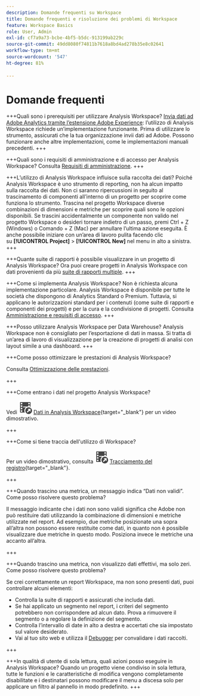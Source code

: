 ```yaml
---
description: Domande frequenti su Workspace
title: Domande frequenti e risoluzione dei problemi di Workspace
feature: Workspace Basics
role: User, Admin
exl-id: cf7a9a73-bcbe-4bf5-b5dc-913199ab229c
source-git-commit: 49dd8080f74811b7618a8bd4ad278b35e8c02641
workflow-type: tm+mt
source-wordcount: '547'
ht-degree: 81%

---
```


# Domande frequenti

+++Quali sono i prerequisiti per utilizzare Analysis Workspace?
[Invia dati ad Adobe Analytics tramite l’estensione Adobe Experience](/help/implement/launch/validate-publish-prod.md): l’utilizzo di Analysis Workspace richiede un’implementazione funzionante. Prima di utilizzare lo strumento, assicurati che la tua organizzazione invii dati ad Adobe. Possono funzionare anche altre implementazioni, come le implementazioni manuali precedenti.
+++

+++Quali sono i requisiti di amministrazione e di accesso per Analysis Workspace?
Consulta [Requisiti di amministrazione](/help/analyze/analysis-workspace/workspace-faq/frequently-asked-questions-analysis-workspace.md).
+++

+++L’utilizzo di Analysis Workspace influisce sulla raccolta dei dati?
Poiché Analysis Workspace è uno strumento di reporting, non ha alcun impatto sulla raccolta dei dati. Non ci saranno ripercussioni in seguito al trascinamento di componenti all’interno di un progetto per scoprire come funziona lo strumento. Trascina nel progetto Workspace diverse combinazioni di dimensioni e metriche per scoprire quali sono le opzioni disponibili. Se trascini accidentalmente un componente non valido nel progetto Workspace o desideri tornare indietro di un passo, premi Ctrl + Z (Windows) o Comando + Z (Mac) per annullare l’ultima azione eseguita. È anche possibile iniziare con un’area di lavoro pulita facendo clic su **[!UICONTROL Project]** > **[!UICONTROL New]** nel menu in alto a sinistra.
+++

+++Quante suite di rapporti è possibile visualizzare in un progetto di Analysis Workspace?
Ora puoi creare progetti in Analysis Workspace con dati provenienti da più [suite di rapporti multiple](https://experienceleague.adobe.com/docs/analytics/analyze/analysis-workspace/build-workspace-project/multiple-report-suites.html?lang=it).
+++

+++Come si implementa Analysis Workspace?
Non è richiesta alcuna implementazione particolare. Analysis Workspace è disponibile per tutte le società che dispongono di Analytics Standard o Premium. Tuttavia, si applicano le autorizzazioni standard per i contenuti (come suite di rapporti e componenti dei progetti) e per la cura e la condivisione di progetti. Consulta [Amministrazione e requisiti di accesso](/help/analyze/analysis-workspace/workspace-faq/frequently-asked-questions-analysis-workspace.md).
+++

+++Posso utilizzare Analysis Workspace per Data Warehouse?
Analysis Workspace non è consigliato per l’esportazione di dati in massa. Si tratta di un’area di lavoro di visualizzazione per la creazione di progetti di analisi con layout simile a una dashboard.
+++

+++Come posso ottimizzare le prestazioni di Analysis Workspace?

Consulta [Ottimizzazione delle prestazioni](/help/analyze/analysis-workspace/workspace-faq/optimizing-performance.md).

+++

+++Come entrano i dati nel progetto Analysis Workspace?

Vedi ![VideoCheckedOut](/help/assets/icons/VideoCheckedOut.svg) [Dati in Analysis Workspace](https://video.tv.adobe.com/v/31072?quality=12&learn=on){target="_blank"} per un video dimostrativo.

+++

+++Come si tiene traccia dell&#39;utilizzo di Workspace?

Per un video dimostrativo, consulta ![VideoCheckedOut](/help/assets/icons/VideoCheckedOut.svg) [Tracciamento del registro](https://video.tv.adobe.com/v/29768?quality=12&learn=on){target="_blank"}.

+++

+++Quando trascino una metrica, un messaggio indica “Dati non validi”. Come posso risolvere questo problema?

Il messaggio indicante che i dati non sono validi significa che Adobe non può restituire dati utilizzando la combinazione di dimensioni e metriche utilizzate nel report. Ad esempio, due metriche posizionate una sopra all’altra non possono essere restituite come dati, in quanto non è possibile visualizzare due metriche in questo modo. Posiziona invece le metriche una accanto all’altra.

+++

+++Quando trascino una metrica, non visualizzo dati effettivi, ma solo zeri. Come posso risolvere questo problema?

Se crei correttamente un report Workspace, ma non sono presenti dati, puoi controllare alcuni elementi:

* Controlla la suite di rapporti e assicurati che includa dati.
* Se hai applicato un segmento nel report, i criteri del segmento potrebbero non corrispondere ad alcun dato. Prova a rimuovere il segmento o a regolare la definizione del segmento.
* Controlla l’intervallo di date in alto a destra e accertati che sia impostato sul valore desiderato.
* Vai al tuo sito web e utilizza il [Debugger](https://experienceleague.adobe.com/docs/debugger/using/experience-cloud-debugger.html?lang=it) per convalidare i dati raccolti.


+++

+++In qualità di utente di sola lettura, quali azioni posso eseguire in Analysis Workspace?
Quando un progetto viene condiviso in sola lettura, tutte le funzioni e le caratteristiche di modifica vengono completamente disabilitate e i destinatari possono modificare il menu a discesa solo per applicare un filtro al pannello in modo predefinito.
+++
